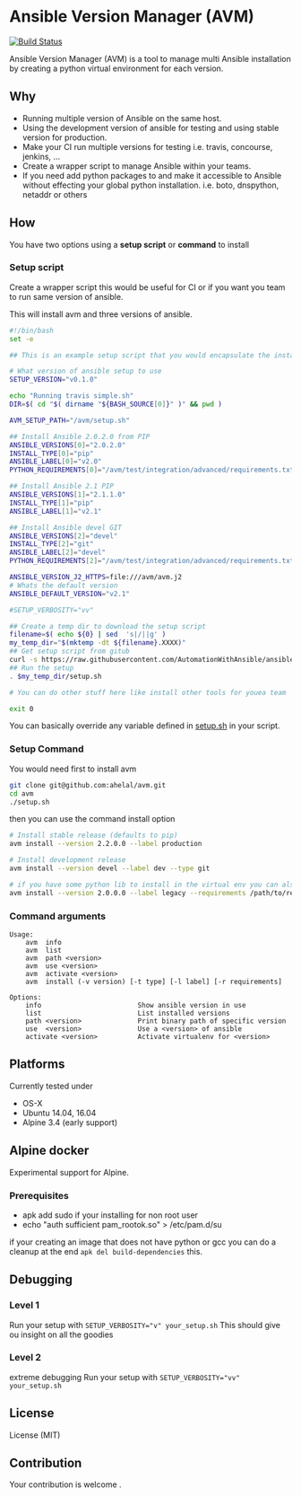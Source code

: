 # Ansible Version Manager (AVM)
[![Build Status](https://travis-ci.org/ahelal/avm.svg?branch=master)](https://travis-ci.org/ahelal/avm)

Ansible Version Manager (AVM) is a tool to manage multi Ansible installation by creating a python virtual environment for each version.

## Why
* Running multiple version of Ansible on the same host.
* Using the development version of ansible for testing and using stable version for production.
* Make your CI run multiple versions for testing i.e. travis, concourse, jenkins, ...
* Create a wrapper script to manage Ansible within your teams.
* If you need add python packages to and make it accessible to Ansible without effecting your global python installation. i.e. boto, dnspython, netaddr or others

## How

You have two options using a **setup script** or **command** to install

### Setup script
Create a wrapper script this would be useful for CI or if you want you team to run same version of ansible.

This will install avm and three versions of ansible.
```bash
#!/bin/bash
set -e

## This is an example setup script that you would encapsulate the installation

# What version of ansible setup to use
SETUP_VERSION="v0.1.0"

echo "Running travis simple.sh"
DIR=$( cd "$( dirname "${BASH_SOURCE[0]}" )" && pwd )

AVM_SETUP_PATH="/avm/setup.sh"

## Install Ansible 2.0.2.0 from PIP
ANSIBLE_VERSIONS[0]="2.0.2.0"
INSTALL_TYPE[0]="pip"
ANSIBLE_LABEL[0]="v2.0"
PYTHON_REQUIREMENTS[0]="/avm/test/integration/advanced/requirements.txt"

## Install Ansible 2.1 PIP
ANSIBLE_VERSIONS[1]="2.1.1.0"
INSTALL_TYPE[1]="pip"
ANSIBLE_LABEL[1]="v2.1"

## Install Ansible devel GIT
ANSIBLE_VERSIONS[2]="devel"
INSTALL_TYPE[2]="git"
ANSIBLE_LABEL[2]="devel"
PYTHON_REQUIREMENTS[2]="/avm/test/integration/advanced/requirements.txt"

ANSIBLE_VERSION_J2_HTTPS=file:///avm/avm.j2
# Whats the default version
ANSIBLE_DEFAULT_VERSION="v2.1"

#SETUP_VERBOSITY="vv"

## Create a temp dir to download the setup script
filename=$( echo ${0} | sed  's|/||g' )
my_temp_dir="$(mktemp -dt ${filename}.XXXX)"
## Get setup script from gitub
curl -s https://raw.githubusercontent.com/AutomationWithAnsible/ansible-setup/${SETUP_VERSION}/setup.sh -o $my_temp_dir/setup.sh
## Run the setup
. $my_temp_dir/setup.sh

# You can do other stuff here like install other tools for youea team

exit 0
```

You can basically override any variable defined in [setup.sh](https://github.com/AutomationWithAnsible/ansible-setup/blob/master/setup.sh) in your script.

### Setup Command
You would need first to install avm
```bash
git clone git@github.com:ahelal/avm.git
cd avm
./setup.sh
```

then you can use the command install option
```bash
# Install stable release (defaults to pip)
avm install --version 2.2.0.0 --label production

# Install development release
avm install --version devel --label dev --type git

# if you have some python lib to install in the virtual env you can also add python requirements.txt file
avm install --version 2.0.0.0 --label legacy --requirements /path/to/requirements.txt
```

### Command arguments
```
Usage:
    avm  info
    avm  list
    avm  path <version>
    avm  use <version>
    avm  activate <version>
    avm  install (-v version) [-t type] [-l label] [-r requirements]

Options:
    info                        Show ansible version in use
    list                        List installed versions
    path <version>              Print binary path of specific version
    use  <version>              Use a <version> of ansible
    activate <version>          Activate virtualenv for <version>
```

## Platforms
Currently tested under
* OS-X
* Ubuntu 14.04, 16.04
* Alpine 3.4 (early support)

## Alpine docker

Experimental support for Alpine.

### Prerequisites
* apk add sudo
if your installing for non root user
* echo "auth       sufficient pam_rootok.so" > /etc/pam.d/su

if your creating an image that does not have python or gcc you can do a cleanup at the end
```apk del build-dependencies``` this.

## Debugging
### Level 1
Run your setup with ```SETUP_VERBOSITY="v" your_setup.sh```
This should give ou insight on all the goodies
### Level 2
extreme debugging
Run your setup with ```SETUP_VERBOSITY="vv" your_setup.sh```

## License
License (MIT)

## Contribution
Your contribution is welcome .
